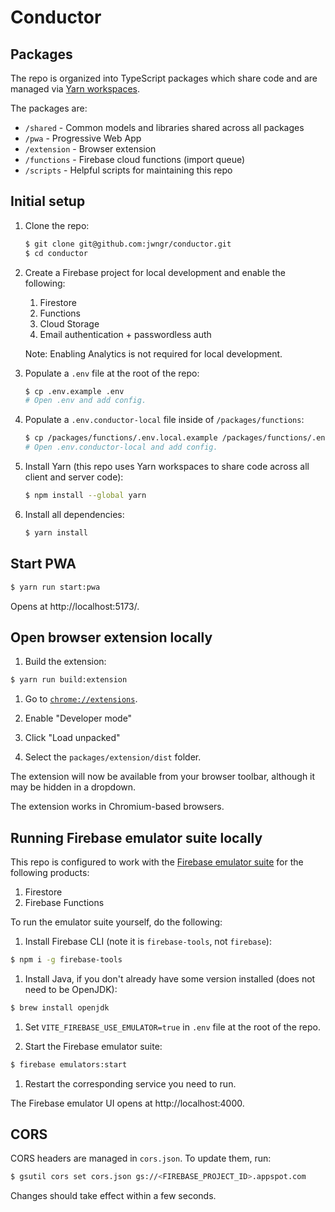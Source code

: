 # Conductor

## Packages

The repo is organized into TypeScript packages which share code and are managed via
[Yarn workspaces](https://classic.yarnpkg.com/lang/en/docs/workspaces/).

The packages are:

- `/shared` - Common models and libraries shared across all packages
- `/pwa` - Progressive Web App
- `/extension` - Browser extension
- `/functions` - Firebase cloud functions (import queue)
- `/scripts` - Helpful scripts for maintaining this repo

## Initial setup

1. Clone the repo:

   ```bash
   $ git clone git@github.com:jwngr/conductor.git
   $ cd conductor
   ```

1. Create a Firebase project for local development and enable the following:

   1. Firestore
   1. Functions
   1. Cloud Storage
   1. Email authentication + passwordless auth

   Note: Enabling Analytics is not required for local development.

1. Populate a `.env` file at the root of the repo:

   ```bash
   $ cp .env.example .env
   # Open .env and add config.
   ```

1. Populate a `.env.conductor-local` file inside of `/packages/functions`:

   ```bash
   $ cp /packages/functions/.env.local.example /packages/functions/.env.conductor-local
   # Open .env.conductor-local and add config.
   ```

1. Install Yarn (this repo uses Yarn workspaces to share code across all client and server code):

   ```bash
   $ npm install --global yarn
   ```

1. Install all dependencies:

   ```bash
   $ yarn install
   ```

## Start PWA

```bash
$ yarn run start:pwa
```

Opens at http://localhost:5173/.

## Open browser extension locally

1. Build the extension:

```bash
$ yarn run build:extension
```

1. Go to [`chrome://extensions`](chrome://extensions).

1. Enable "Developer mode"

1. Click "Load unpacked"

1. Select the `packages/extension/dist` folder.

The extension will now be available from your browser toolbar, although it may be hidden in a dropdown.

The extension works in Chromium-based browsers.

## Running Firebase emulator suite locally

This repo is configured to work with the [Firebase emulator suite](https://firebase.google.com/docs/emulator-suite)
for the following products:

1. Firestore
2. Firebase Functions

To run the emulator suite yourself, do the following:

1. Install Firebase CLI (note it is `firebase-tools`, not `firebase`):

```bash
$ npm i -g firebase-tools
```

1. Install Java, if you don't already have some version installed (does not need to be OpenJDK):

```bash
$ brew install openjdk
```

1. Set `VITE_FIREBASE_USE_EMULATOR=true` in `.env` file at the root of the repo.

1. Start the Firebase emulator suite:

```bash
$ firebase emulators:start
```

1. Restart the corresponding service you need to run.

The Firebase emulator UI opens at http://localhost:4000.

## CORS

CORS headers are managed in `cors.json`. To update them, run:

```bash
$ gsutil cors set cors.json gs://<FIREBASE_PROJECT_ID>.appspot.com
```

Changes should take effect within a few seconds.
